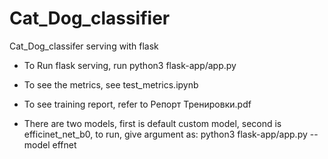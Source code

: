 # Cat_Dog_classifier
Cat_Dog_classifer serving with flask 


- To Run flask serving, run python3 flask-app/app.py

- To see the metrics, see test_metrics.ipynb 

- To see training report, refer to Репорт Тренировки.pdf 

- There are two models, first is default custom model, second is efficinet_net_b0, to run, give argument as: python3 flask-app/app.py --model effnet
